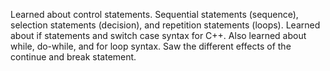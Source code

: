 Learned about control statements. Sequential statements (sequence), 
selection statements (decision), and repetition statements (loops).
Learned about if statements and switch case syntax for C++. Also 
learned about while, do-while, and for loop syntax. Saw the different
effects of the continue and break statement.